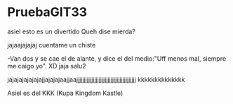 # PruebaGIT33
asiel esto es un divertido
Queh dise mierda? 


jajaajajajaj cuentame un chiste

-Van dos y se cae el de alante, y dice el del medio:"Uff menos mal, siempre me caigo yo". XD jaja salu2

jajajajajajajajjajajajaajjaajjjjjjjjjjjjjjjjjjjjjjjjjjjjjjjjjjjjjjjj
kkkkkkkkkkkkkk



Asiel es del KKK (Kupa Kingdom Kastle)
